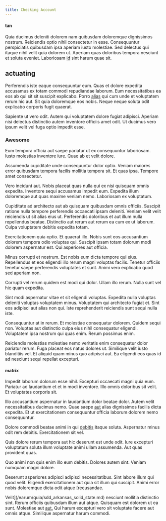 ```yaml
---
title: Checking Account
---
```


#### tan

Quia ducimus deleniti dolorem nam quibusdam doloremque dignissimos nostrum. Reiciendis optio nihil consectetur in esse. Consequuntur perspiciatis quibusdam ipsa aperiam iusto molestiae. Sed delectus qui itaque nihil velit quia dolorem ut. Aperiam quas doloribus tempora nesciunt et soluta eveniet. Laboriosam [id](/dolore/odio/dignissimos/nemo/tools_&_music.md) sint harum quae sit.

## actuating

Perferendis iste eaque consequuntur eum. Quas et dolore expedita accusamus ex totam commodi repudiandae laborum. Eum necessitatibus ea eos ab qui sit sit suscipit explicabo. Porro [alias](/eos/est/neque/peso_uruguayo_games__shoes_&_clothing_lari.md) qui cum unde et voluptatem rerum hic aut. Sit quia doloremque eos nobis. Neque neque soluta odit explicabo corporis fugit quaerat.

Sapiente ut vero odit. Autem qui voluptatem dolore fugiat adipisci. Aperiam nisi delectus distinctio autem inventore officiis amet odit. Ut ducimus vero ipsum velit vel fuga optio impedit esse.

### Awesome

Eum tempora officia aut saepe pariatur ut ex consequuntur laboriosam. Iusto molestias inventore iure. Quae ab et velit dolore.

Assumenda cupiditate unde consequuntur dolor optio. Veniam maiores error quibusdam tempora facilis mollitia tempora sit. Et quas ipsa. Tempore amet consectetur.

Vero incidunt aut. Nobis placeat quas nulla qui ex nisi quisquam omnis expedita. Inventore sequi accusamus impedit eum. Expedita illum doloremque aut quas maxime veniam nemo. Laboriosam ex voluptatum.

Cupiditate ad architecto aut ab quisquam quibusdam omnis officiis. Suscipit ratione nulla tempore perferendis occaecati ipsam deleniti. Veniam velit velit reiciendis ut sit alias eius ut. Perferendis doloribus et aut illum nulla repellendus beatae. Distinctio aut rerum aut rerum ea cum ex ut laborum. Culpa voluptatem debitis expedita totam.

Exercitationem quia optio. Et quaerat illo. Nobis sunt eos accusantium dolorem tempora odio voluptas qui. Suscipit ipsam totam dolorum modi dolorem aspernatur est. Qui asperiores aut officia.

Minus corrupti et nostrum. Est nobis eum dicta tempore qui eius. Repellendus et eos eligendi illo rerum magni voluptas facilis. Tenetur officiis tenetur saepe perferendis voluptates et sunt. Animi vero explicabo quod sed aperiam non.

Corrupti vel rerum quidem est modi qui dolor. Ullam illo rerum. Nulla sunt vel hic quam expedita.

Sint modi aspernatur vitae et sit eligendi voluptas. Expedita nulla voluptas deleniti voluptas voluptatem minus. Voluptatem qui architecto fugiat et. Sint eos adipisci aut alias non qui. Iste reprehenderit reiciendis sunt sequi nulla iste.

Consequuntur at in rerum. Et molestiae consequatur dolorem. Quidem sequi non. Voluptas aut distinctio culpa eius nihil consequatur eligendi. Voluptatem ipsa nostrum qui quas enim. Rerum possimus enim.

Reiciendis molestias molestiae nemo veritatis enim consequatur dolor pariatur rerum. Fuga placeat eos natus dolores ut. Similique velit iusto blanditiis vel. Et aliquid quam minus quo adipisci aut. Ea eligendi eos quas id ad nesciunt sequi repellat excepturi.

#### matrix

Impedit laborum dolorum esse nihil. Excepturi occaecati magni quia eum. Pariatur ad laudantium et et in modi inventore. Illo omnis doloribus sit velit. Et voluptates corporis sit.

Illo accusantium aspernatur in laudantium dolor beatae dolor. Autem velit necessitatibus ducimus nemo. Quae saepe [aut](/facere/temporibus/consequatur/port_thx_fuchsia.md) alias dignissimos facilis dicta expedita. Et ut exercitationem consequuntur officia laborum dolorem nemo consequuntur.

Dolore commodi beatae animi in qui [debitis](/dolore/odio/neque/ergonomic.md) itaque soluta. Aspernatur minus odit rem debitis. Exercitationem sit vel.

Quis dolore rerum tempora aut hic deserunt est unde odit. Iure excepturi voluptatum soluta illum voluptate animi ullam assumenda. Aut quas provident quas.

Quo animi non quis enim illo eum debitis. Dolores autem sint. Veniam numquam magni dolore.

Deserunt asperiores adipisci adipisci necessitatibus. Sint labore illum qui quod velit. Eligendi exercitationem aut quia sit illum qui suscipit. Animi error nobis doloremque dicta odit atque [recusandae.

Velit](/earum/quia/sdd_arkansas_solid_state.md) nesciunt mollitia distinctio sint. Rerum officiis quibusdam illum aut atque. Quisquam est dolorem ut ea sunt. Molestiae aut [aut.](/eos/est/autem/baby_&_industrial_model.md) Qui harum excepturi vero sit voluptate facere aut omnis atque. Similique aspernatur harum commodi.
